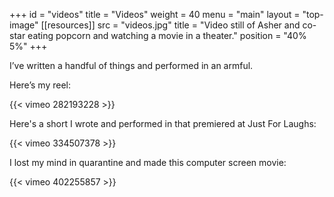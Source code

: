 +++
id = "videos"
title = "Videos"
weight = 40
menu = "main"
layout = "top-image"
[[resources]]
  src = "videos.jpg"
  title = "Video still of Asher and co-star eating popcorn and watching a movie in a theater."
  position = "40% 5%"
+++

I’ve written a handful of things and performed in an armful. 

Here’s my reel:

{{< vimeo 282193228 >}}

Here's a short I wrote and performed in that premiered at Just For Laughs:

{{< vimeo 334507378 >}}

I lost my mind in quarantine and made this computer screen movie:

{{< vimeo 402255857 >}}


